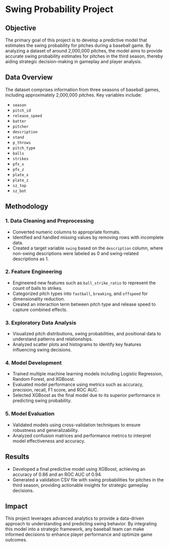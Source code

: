 # Swing Probability Project

## Objective
The primary goal of this project is to develop a predictive model that estimates the swing probability for pitches during a baseball game. By analyzing a dataset of around 2,000,000 pitches, the model aims to provide accurate swing probability estimates for pitches in the third season, thereby aiding strategic decision-making in gameplay and player analysis.

## Data Overview
The dataset comprises information from three seasons of baseball games, including approximately 2,000,000 pitches. Key variables include:
- `season`
- `pitch_id`
- `release_speed`
- `batter`
- `pitcher`
- `description`
- `stand`
- `p_throws`
- `pitch_type`
- `balls`
- `strikes`
- `pfx_x`
- `pfx_z`
- `plate_x`
- `plate_z`
- `sz_top`
- `sz_bot`

## Methodology
### 1. Data Cleaning and Preprocessing
- Converted numeric columns to appropriate formats.
- Identified and handled missing values by removing rows with incomplete data.
- Created a target variable `swing` based on the `description` column, where non-swing descriptions were labeled as 0 and swing-related descriptions as 1.

### 2. Feature Engineering
- Engineered new features such as `ball_strike_ratio` to represent the count of balls to strikes.
- Categorized pitch types into `fastball`, `breaking`, and `offspeed` for dimensionality reduction.
- Created an interaction term between pitch type and release speed to capture combined effects.

### 3. Exploratory Data Analysis
- Visualized pitch distributions, swing probabilities, and positional data to understand patterns and relationships.
- Analyzed scatter plots and histograms to identify key features influencing swing decisions.

### 4. Model Development
- Trained multiple machine learning models including Logistic Regression, Random Forest, and XGBoost.
- Evaluated model performance using metrics such as accuracy, precision, recall, F1 score, and ROC AUC.
- Selected XGBoost as the final model due to its superior performance in predicting swing probability.

### 5. Model Evaluation
- Validated models using cross-validation techniques to ensure robustness and generalizability.
- Analyzed confusion matrices and performance metrics to interpret model effectiveness and accuracy.

## Results
- Developed a final predictive model using XGBoost, achieving an accuracy of 0.86 and an ROC AUC of 0.94.
- Generated a validation CSV file with swing probabilities for pitches in the third season, providing actionable insights for strategic gameplay decisions.

## Impact
This project leverages advanced analytics to provide a data-driven approach to understanding and predicting swing behavior. By integrating this model into a strategic framework, any baseball team can make informed decisions to enhance player performance and optimize game outcomes.
